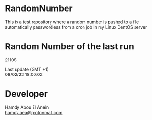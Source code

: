 # RandomNumber    
This is a test repository where a random number is pushed to a file automatically passwordless from a cron job in my Linux CentOS server    
# Random Number of the last run   
21105
      
Last update (GMT +1)    
08/02/22 18:00:02
# Developer    
Hamdy Abou El Anein   
hamdy.aea@protonmail.com
